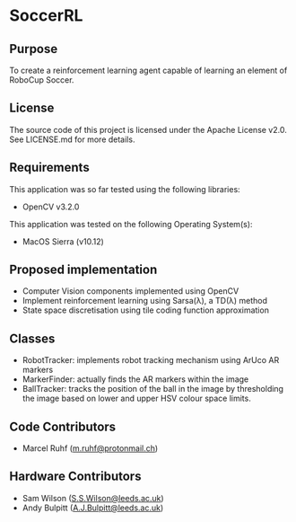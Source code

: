 # SoccerRL

## Purpose

To create a reinforcement learning agent capable of learning an element of RoboCup Soccer.

## License

The source code of this project is licensed under the Apache License v2.0.
See LICENSE.md for more details.

## Requirements

This application was so far tested using the following libraries:
* OpenCV v3.2.0

This application was tested on the following Operating System(s):
* MacOS Sierra (v10.12)

## Proposed implementation

* Computer Vision components implemented using OpenCV
* Implement reinforcement learning using Sarsa(&#955;), a TD(&#955;) method
* State space discretisation using tile coding function approximation

## Classes

* RobotTracker: implements robot tracking mechanism using ArUco AR markers
* MarkerFinder: actually finds the AR markers within the image
* BallTracker: tracks the position of the ball in the image by thresholding the image based on lower and upper HSV colour space limits.

## Code Contributors

* Marcel Ruhf (m.ruhf@protonmail.ch)

## Hardware Contributors

* Sam Wilson (S.S.Wilson@leeds.ac.uk)
* Andy Bulpitt (A.J.Bulpitt@leeds.ac.uk)
